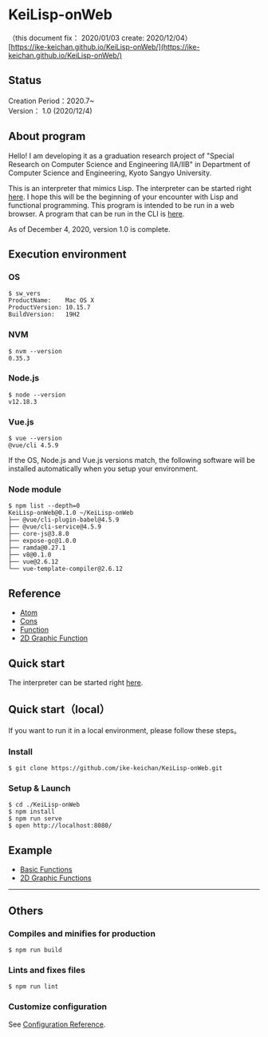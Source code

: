 # KeiLisp-onWeb
（this document fix： 2020/01/03 create: 2020/12/04）<br>
[https://ike-keichan.github.io/KeiLisp-onWeb/](https://ike-keichan.github.io/KeiLisp-onWeb/)

## Status
Creation Period：2020.7~<br>
Version： 1.0 (2020/12/4)

## About program
Hello! I am developing it as a graduation research project of "Special Research on Computer Science and Engineering IIA/IIB" in Department of Computer Science and Engineering, Kyoto Sangyo University. 

This is an interpreter that mimics Lisp. The interpreter can be started right [here](https://ike-keichan.github.io/KeiLisp-onWeb/).
I hope this will be the beginning of your encounter with Lisp and functional programming.
This program is intended to be run in a web browser.
A program that can be run in the CLI is [here](https://github.com/ike-keichan/KeiLisp).

As of December 4, 2020, version 1.0 is complete.
## Execution environment
### OS
```
$ sw_vers
ProductName:	Mac OS X
ProductVersion:	10.15.7
BuildVersion:	19H2
```

### NVM
```
$ nvm --version
0.35.3
```

### Node.js
```
$ node --version
v12.18.3
```

### Vue.js
```
$ vue --version
@vue/cli 4.5.9
```

If the OS, Node.js and Vue.js versions match, the following software will be installed automatically when you setup your environment.

### Node module
```
$ npm list --depth=0
KeiLisp-onWeb@0.1.0 ~/KeiLisp-onWeb
├── @vue/cli-plugin-babel@4.5.9
├── @vue/cli-service@4.5.9
├── core-js@3.8.0
├── expose-gc@1.0.0
├── ramda@0.27.1
├── v8@0.1.0
├── vue@2.6.12
└── vue-template-compiler@2.6.12
```

## Reference
+ [Atom](./README_Atom.md)
+ [Cons](./README_Cons.md)
+ [Function](./README_Function.md)
+ [2D Graphic Function](./README_2DGraphic.md)

## Quick start
The interpreter can be started right [here](https://ike-keichan.github.io/KeiLisp-onWeb/).

## Quick start（local）
If you want to run it in a local environment, please follow these steps。

### Install
```
$ git clone https://github.com/ike-keichan/KeiLisp-onWeb.git
```

### Setup & Launch
```
$ cd ./KeiLisp-onWeb
$ npm install
$ npm run serve
$ open http://localhost:8080/
```

## Example
+ [Basic Functions](./README_Example#basic-funcitons-example)
+ [2D Graphic Functions](./README_Example#2d-graphic-functions-example)

---
## Others

### Compiles and minifies for production
```
$ npm run build
```

### Lints and fixes files
```
$ npm run lint
```

### Customize configuration
See [Configuration Reference](https://cli.vuejs.org/config/).
